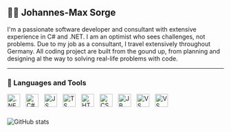 ## 👨‍💻 Johannes-Max Sorge

I'm a passionate software developer and consultant with extensive experience in C# and .NET. 
I am an optimist who sees challenges, not problems. Due to my job as a consultant, I travel extensively throughout Germany. 
All coding project are built from the gound up, from planning and designing al the way to solving real-life problems with code.

---

### 🧰 Languages and Tools

<img align="left" alt=".NET" width="30px" style="padding-right:10px;" src="c" />
<img align="left" alt="C#" width="30px" style="padding-right:10px;" src="" />
<img align="left" alt="JS" width="30px" style="padding-right:10px;" src="" />
<img align="left" alt="TS" width="30px" style="padding-right:10px;" src="" />
<img align="left" alt="HTML" width="30px" style="padding-right:10px;" src="" />
<img align="left" alt="CSS" width="30px" style="padding-right:10px;" src="" />

<img align="left" alt="JB Rider" width="30px" style="padding-right:10px;" src="" />
<img align="left" alt="VS" width="30px" style="padding-right:10px;" src="" />
<img align="left" alt="VS Code" width="30px" style="padding-right:10px;" src="" />
<br/>

# 

![GitHub stats](https://github-readme-stats.vercel.app/api?username=jomaxso&show_icons=true&theme=algolia)

<!--
<details>
	<summary><h3>Coding Journey</h3></summary>
</details>

**jomaxso/jomaxso** is a ✨ _special_ ✨ repository because its `README.md` (this file) appears on your GitHub profile.

Here are some ideas to get you started:

- 🔭 I’m currently working on ...
- 🌱 I’m currently learning ...
- 👯 I’m looking to collaborate on ...
- 🤔 I’m looking for help with ...
- 💬 Ask me about ...
- 📫 How to reach me: ...
- 😄 Pronouns: ...
- ⚡ Fun fact: ...
-->
